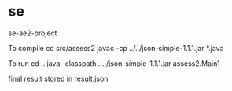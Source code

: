 # se
se-ae2-project

To compile
cd src/assess2
javac -cp ../../json-simple-1.1.1.jar *.java

To run
cd ..
java -classpath .:../json-simple-1.1.1.jar assess2.Main1

final result stored in result.json
